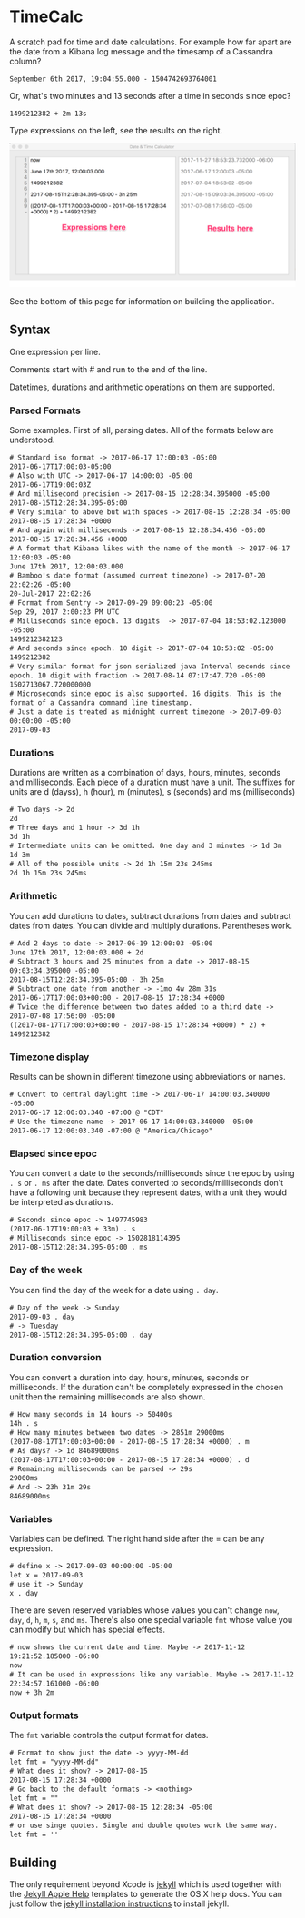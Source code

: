 # TimeCalc

A scratch pad for time and date calculations. For example how far apart are the date from a Kibana log
message and the timesamp of a Cassandra column?

    September 6th 2017, 19:04:55.000 - 1504742693764001

Or, what's two minutes and 13 seconds after a time in seconds since epoc?

    1499212382 + 2m 13s

Type expressions on the left, see the results on the right.

![](TimeCalcOverview.png)

See the bottom of this page for information on building the application.

## Syntax

One expression per line.

Comments start with # and run to the end of the line.

Datetimes, durations and arithmetic operations on them are supported.

### Parsed Formats

Some examples. First of all, parsing dates.  All of the formats below are understood.

    # Standard iso format -> 2017-06-17 17:00:03 -05:00
    2017-06-17T17:00:03-05:00
    # Also with UTC -> 2017-06-17 14:00:03 -05:00
    2017-06-17T19:00:03Z
    # And millisecond precision -> 2017-08-15 12:28:34.395000 -05:00
    2017-08-15T12:28:34.395-05:00
    # Very similar to above but with spaces -> 2017-08-15 12:28:34 -05:00
    2017-08-15 17:28:34 +0000
    # And again with milliseconds -> 2017-08-15 12:28:34.456 -05:00
    2017-08-15 17:28:34.456 +0000
    # A format that Kibana likes with the name of the month -> 2017-06-17 12:00:03 -05:00
    June 17th 2017, 12:00:03.000
    # Bamboo's date format (assumed current timezone) -> 2017-07-20 22:02:26 -05:00
    20-Jul-2017 22:02:26
    # Format from Sentry -> 2017-09-29 09:00:23 -05:00
    Sep 29, 2017 2:00:23 PM UTC
    # Milliseconds since epoch. 13 digits  -> 2017-07-04 18:53:02.123000 -05:00
    1499212382123
    # And seconds since epoch. 10 digit -> 2017-07-04 18:53:02 -05:00
    1499212382
    # Very similar format for json serialized java Interval seconds since epoch. 10 digit with fraction -> 2017-08-14 07:17:47.720 -05:00
    1502713067.720000000
    # Microseconds since epoc is also supported. 16 digits. This is the format of a Cassandra command line timestamp.
    # Just a date is treated as midnight current timezone -> 2017-09-03 00:00:00 -05:00
    2017-09-03

### Durations

Durations are written as a combination of days, hours, minutes, seconds and milliseconds.
Each piece of a duration must have a unit. The suffixes for units are d (dayss), h (hour), m (minutes),
s (seconds) and ms (milliseconds)

    # Two days -> 2d
    2d
    # Three days and 1 hour -> 3d 1h
    3d 1h
    # Intermediate units can be omitted. One day and 3 minutes -> 1d 3m
    1d 3m
    # All of the possible units -> 2d 1h 15m 23s 245ms
    2d 1h 15m 23s 245ms

### Arithmetic

You can add durations to dates, subtract durations from dates and subtract dates from dates.
You can divide and multiply durations. Parentheses work.

    # Add 2 days to date -> 2017-06-19 12:00:03 -05:00
    June 17th 2017, 12:00:03.000 + 2d
    # Subtract 3 hours and 25 minutes from a date -> 2017-08-15 09:03:34.395000 -05:00
    2017-08-15T12:28:34.395-05:00 - 3h 25m
    # Subtract one date from another -> -1mo 4w 28m 31s
    2017-06-17T17:00:03+00:00 - 2017-08-15 17:28:34 +0000
    # Twice the difference between two dates added to a third date -> 2017-07-08 17:56:00 -05:00
    ((2017-08-17T17:00:03+00:00 - 2017-08-15 17:28:34 +0000) * 2) + 1499212382
    
### Timezone display

Results can be shown in different timezone using abbreviations or names.

    # Convert to central daylight time -> 2017-06-17 14:00:03.340000 -05:00
    2017-06-17 12:00:03.340 -07:00 @ "CDT"
    # Use the timezone name -> 2017-06-17 14:00:03.340000 -05:00
    2017-06-17 12:00:03.340 -07:00 @ "America/Chicago"

### Elapsed since epoc

You can convert a date to the seconds/milliseconds since the epoc by using `. s` or `. ms` after the date.
Dates converted to seconds/milliseconds don't have a following unit because they represent dates,
with a unit they would be interpreted as durations.

    # Seconds since epoc -> 1497745983
    (2017-06-17T19:00:03 + 33m) . s
    # Milliseconds since epoc -> 1502818114395
    2017-08-15T12:28:34.395-05:00 . ms

### Day of the week

You can find the day of the week for a date using  `. day`.

    # Day of the week -> Sunday
    2017-09-03 . day
    # -> Tuesday
    2017-08-15T12:28:34.395-05:00 . day

### Duration conversion

You can convert a duration into day, hours, minutes, seconds or milliseconds. If the duration can't be completely
expressed in the chosen unit then the remaining milliseconds are also shown.

    # How many seconds in 14 hours -> 50400s
    14h . s
    # How many minutes between two dates -> 2851m 29000ms
    (2017-08-17T17:00:03+00:00 - 2017-08-15 17:28:34 +0000) . m
    # As days? -> 1d 84689000ms
    (2017-08-17T17:00:03+00:00 - 2017-08-15 17:28:34 +0000) . d
    # Remaining milliseconds can be parsed -> 29s
    29000ms
    # And -> 23h 31m 29s
    84689000ms
    
### Variables

Variables can be defined. The right hand side after the = can be any expression.

    # define x -> 2017-09-03 00:00:00 -05:00
    let x = 2017-09-03
    # use it -> Sunday
    x . day

There are seven reserved variables whose values you can't change `now`, `day`, `d`, `h`, `m`, `s`, and `ms`.
There's also one special variable `fmt` whose value you can modify but which has special effects.

    # now shows the current date and time. Maybe -> 2017-11-12 19:21:52.185000 -06:00
    now
    # It can be used in expressions like any variable. Maybe -> 2017-11-12 22:34:57.161000 -06:00
    now + 3h 2m

### Output formats

The `fmt` variable controls the output format for dates.

    # Format to show just the date -> yyyy-MM-dd
    let fmt = "yyyy-MM-dd"
    # What does it show? -> 2017-08-15
    2017-08-15 17:28:34 +0000
    # Go back to the default formats -> <nothing>
    let fmt = ""
    # What does it show? -> 2017-08-15 12:28:34 -05:00
    2017-08-15 17:28:34 +0000
    # or use singe quotes. Single and double quotes work the same way.
    let fmt = ''

## Building

The only requirement beyond Xcode is [jekyll](https://jekyllrb.com) which is used together with the [Jekyll Apple Help](https://github.com/chuckhoupt/jekyll-apple-help) templates to  generate the OS X help docs. You can just follow the [jekyll installation instructions](https://jekyllrb.com/docs/installation/) to install jekyll.
